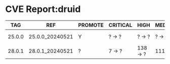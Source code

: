 # CVE Report:druid
|  TAG   |       REF       | PROMOTE | CRITICAL |   HIGH   |  MEDIUM  |   LOW   | UNKNOWN |
|--------|-----------------|---------|----------|----------|----------|---------|---------|
| 25.0.0 | 25.0.0_20240521 | Y       | ? -> ?   | ? -> ?   | ? -> ?   | ? -> ?  | ? -> ?  |
| 28.0.1 | 28.0.1_20240521 | ?       | 7 -> ?   | 138 -> ? | 111 -> ? | 35 -> ? | 1 -> ?  |
